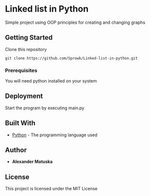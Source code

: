# Linked list in Python

Simple project using OOP principles for creating and changing graphs

## Getting Started

Clone this repository

```
git clone https://github.com/Sprowk/Linked-list-in-python.git
```

### Prerequisites

You will need python installed on your system

## Deployment

Start the program by executing main.py

## Built With

* [Python](https://www.python.org/doc/) - The programming language used

## Author

* **Alexander Matuska**

## License

This project is licensed under the MIT License
